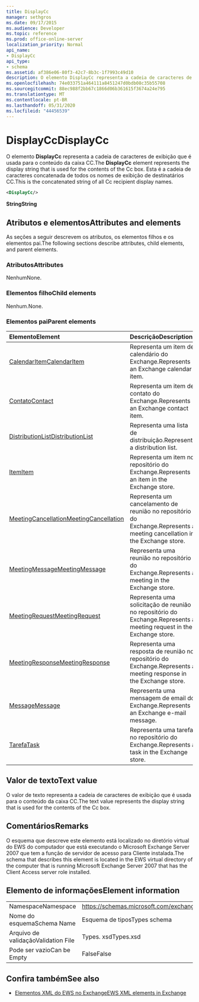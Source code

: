 ```yaml
---
title: DisplayCc
manager: sethgros
ms.date: 09/17/2015
ms.audience: Developer
ms.topic: reference
ms.prod: office-online-server
localization_priority: Normal
api_name:
- DisplayCc
api_type:
- schema
ms.assetid: af386e06-80f3-42c7-8b3c-1f7993c49d10
description: O elemento DisplayCc representa a cadeia de caracteres de exibição que é usada para o conteúdo da caixa CC. Esta é a cadeia de caracteres concatenada de todos os nomes de exibição de destinatários CC.
ms.openlocfilehash: 74e033751a464111a8451247d0bdb08c35b55708
ms.sourcegitcommit: 88ec988f2bb67c1866d06b361615f3674a24e795
ms.translationtype: MT
ms.contentlocale: pt-BR
ms.lasthandoff: 05/31/2020
ms.locfileid: "44456539"
---
```

# <a name="displaycc"></a><span data-ttu-id="375bf-104">DisplayCc</span><span class="sxs-lookup"><span data-stu-id="375bf-104">DisplayCc</span></span>

<span data-ttu-id="375bf-105">O elemento **DisplayCc** representa a cadeia de caracteres de exibição que é usada para o conteúdo da caixa CC.</span><span class="sxs-lookup"><span data-stu-id="375bf-105">The **DisplayCc** element represents the display string that is used for the contents of the Cc box.</span></span> <span data-ttu-id="375bf-106">Esta é a cadeia de caracteres concatenada de todos os nomes de exibição de destinatários CC.</span><span class="sxs-lookup"><span data-stu-id="375bf-106">This is the concatenated string of all Cc recipient display names.</span></span> 
  
```xml
<DisplayCc/>
```

 <span data-ttu-id="375bf-107">**String**</span><span class="sxs-lookup"><span data-stu-id="375bf-107">**String**</span></span>
## <a name="attributes-and-elements"></a><span data-ttu-id="375bf-108">Atributos e elementos</span><span class="sxs-lookup"><span data-stu-id="375bf-108">Attributes and elements</span></span>

<span data-ttu-id="375bf-109">As seções a seguir descrevem os atributos, os elementos filhos e os elementos pai.</span><span class="sxs-lookup"><span data-stu-id="375bf-109">The following sections describe attributes, child elements, and parent elements.</span></span>
  
### <a name="attributes"></a><span data-ttu-id="375bf-110">Atributos</span><span class="sxs-lookup"><span data-stu-id="375bf-110">Attributes</span></span>

<span data-ttu-id="375bf-111">Nenhum</span><span class="sxs-lookup"><span data-stu-id="375bf-111">None.</span></span>
  
### <a name="child-elements"></a><span data-ttu-id="375bf-112">Elementos filho</span><span class="sxs-lookup"><span data-stu-id="375bf-112">Child elements</span></span>

<span data-ttu-id="375bf-113">Nenhum.</span><span class="sxs-lookup"><span data-stu-id="375bf-113">None.</span></span>
  
### <a name="parent-elements"></a><span data-ttu-id="375bf-114">Elementos pai</span><span class="sxs-lookup"><span data-stu-id="375bf-114">Parent elements</span></span>

|<span data-ttu-id="375bf-115">**Elemento**</span><span class="sxs-lookup"><span data-stu-id="375bf-115">**Element**</span></span>|<span data-ttu-id="375bf-116">**Descrição**</span><span class="sxs-lookup"><span data-stu-id="375bf-116">**Description**</span></span>|
|:-----|:-----|
|[<span data-ttu-id="375bf-117">CalendarItem</span><span class="sxs-lookup"><span data-stu-id="375bf-117">CalendarItem</span></span>](calendaritem.md) <br/> |<span data-ttu-id="375bf-118">Representa um item de calendário do Exchange.</span><span class="sxs-lookup"><span data-stu-id="375bf-118">Represents an Exchange calendar item.</span></span>  <br/> |
|[<span data-ttu-id="375bf-119">Contato</span><span class="sxs-lookup"><span data-stu-id="375bf-119">Contact</span></span>](contact.md) <br/> |<span data-ttu-id="375bf-120">Representa um item de contato do Exchange.</span><span class="sxs-lookup"><span data-stu-id="375bf-120">Represents an Exchange contact item.</span></span>  <br/> |
|[<span data-ttu-id="375bf-121">DistributionList</span><span class="sxs-lookup"><span data-stu-id="375bf-121">DistributionList</span></span>](distributionlist.md) <br/> |<span data-ttu-id="375bf-122">Representa uma lista de distribuição.</span><span class="sxs-lookup"><span data-stu-id="375bf-122">Represents a distribution list.</span></span>  <br/> |
|[<span data-ttu-id="375bf-123">Item</span><span class="sxs-lookup"><span data-stu-id="375bf-123">Item</span></span>](item.md) <br/> |<span data-ttu-id="375bf-124">Representa um item no repositório do Exchange.</span><span class="sxs-lookup"><span data-stu-id="375bf-124">Represents an item in the Exchange store.</span></span>  <br/> |
|[<span data-ttu-id="375bf-125">MeetingCancellation</span><span class="sxs-lookup"><span data-stu-id="375bf-125">MeetingCancellation</span></span>](meetingcancellation.md) <br/> |<span data-ttu-id="375bf-126">Representa um cancelamento de reunião no repositório do Exchange.</span><span class="sxs-lookup"><span data-stu-id="375bf-126">Represents a meeting cancellation in the Exchange store.</span></span>  <br/> |
|[<span data-ttu-id="375bf-127">MeetingMessage</span><span class="sxs-lookup"><span data-stu-id="375bf-127">MeetingMessage</span></span>](meetingmessage.md) <br/> |<span data-ttu-id="375bf-128">Representa uma reunião no repositório do Exchange.</span><span class="sxs-lookup"><span data-stu-id="375bf-128">Represents a meeting in the Exchange store.</span></span>  <br/> |
|[<span data-ttu-id="375bf-129">MeetingRequest</span><span class="sxs-lookup"><span data-stu-id="375bf-129">MeetingRequest</span></span>](meetingrequest.md) <br/> |<span data-ttu-id="375bf-130">Representa uma solicitação de reunião no repositório do Exchange.</span><span class="sxs-lookup"><span data-stu-id="375bf-130">Represents a meeting request in the Exchange store.</span></span>  <br/> |
|[<span data-ttu-id="375bf-131">MeetingResponse</span><span class="sxs-lookup"><span data-stu-id="375bf-131">MeetingResponse</span></span>](meetingresponse.md) <br/> |<span data-ttu-id="375bf-132">Representa uma resposta de reunião no repositório do Exchange.</span><span class="sxs-lookup"><span data-stu-id="375bf-132">Represents a meeting response in the Exchange store.</span></span>  <br/> |
|[<span data-ttu-id="375bf-133">Message</span><span class="sxs-lookup"><span data-stu-id="375bf-133">Message</span></span>](message-ex15websvcsotherref.md) <br/> |<span data-ttu-id="375bf-134">Representa uma mensagem de email do Exchange.</span><span class="sxs-lookup"><span data-stu-id="375bf-134">Represents an Exchange e-mail message.</span></span>  <br/> |
|[<span data-ttu-id="375bf-135">Tarefa</span><span class="sxs-lookup"><span data-stu-id="375bf-135">Task</span></span>](task.md) <br/> |<span data-ttu-id="375bf-136">Representa uma tarefa no repositório do Exchange.</span><span class="sxs-lookup"><span data-stu-id="375bf-136">Represents a task in the Exchange store.</span></span>  <br/> |
   
## <a name="text-value"></a><span data-ttu-id="375bf-137">Valor de texto</span><span class="sxs-lookup"><span data-stu-id="375bf-137">Text value</span></span>

<span data-ttu-id="375bf-138">O valor de texto representa a cadeia de caracteres de exibição que é usada para o conteúdo da caixa CC.</span><span class="sxs-lookup"><span data-stu-id="375bf-138">The text value represents the display string that is used for the contents of the Cc box.</span></span>
  
## <a name="remarks"></a><span data-ttu-id="375bf-139">Comentários</span><span class="sxs-lookup"><span data-stu-id="375bf-139">Remarks</span></span>

<span data-ttu-id="375bf-140">O esquema que descreve este elemento está localizado no diretório virtual do EWS do computador que está executando o Microsoft Exchange Server 2007 que tem a função de servidor de acesso para Cliente instalada.</span><span class="sxs-lookup"><span data-stu-id="375bf-140">The schema that describes this element is located in the EWS virtual directory of the computer that is running Microsoft Exchange Server 2007 that has the Client Access server role installed.</span></span>
  
## <a name="element-information"></a><span data-ttu-id="375bf-141">Elemento de informações</span><span class="sxs-lookup"><span data-stu-id="375bf-141">Element information</span></span>

|||
|:-----|:-----|
|<span data-ttu-id="375bf-142">Namespace</span><span class="sxs-lookup"><span data-stu-id="375bf-142">Namespace</span></span>  <br/> |https://schemas.microsoft.com/exchange/services/2006/types  <br/> |
|<span data-ttu-id="375bf-143">Nome do esquema</span><span class="sxs-lookup"><span data-stu-id="375bf-143">Schema Name</span></span>  <br/> |<span data-ttu-id="375bf-144">Esquema de tipos</span><span class="sxs-lookup"><span data-stu-id="375bf-144">Types schema</span></span>  <br/> |
|<span data-ttu-id="375bf-145">Arquivo de validação</span><span class="sxs-lookup"><span data-stu-id="375bf-145">Validation File</span></span>  <br/> |<span data-ttu-id="375bf-146">Types. xsd</span><span class="sxs-lookup"><span data-stu-id="375bf-146">Types.xsd</span></span>  <br/> |
|<span data-ttu-id="375bf-147">Pode ser vazio</span><span class="sxs-lookup"><span data-stu-id="375bf-147">Can be Empty</span></span>  <br/> |<span data-ttu-id="375bf-148">False</span><span class="sxs-lookup"><span data-stu-id="375bf-148">False</span></span>  <br/> |
   
## <a name="see-also"></a><span data-ttu-id="375bf-149">Confira também</span><span class="sxs-lookup"><span data-stu-id="375bf-149">See also</span></span>

- [<span data-ttu-id="375bf-150">Elementos XML do EWS no Exchange</span><span class="sxs-lookup"><span data-stu-id="375bf-150">EWS XML elements in Exchange</span></span>](ews-xml-elements-in-exchange.md)

